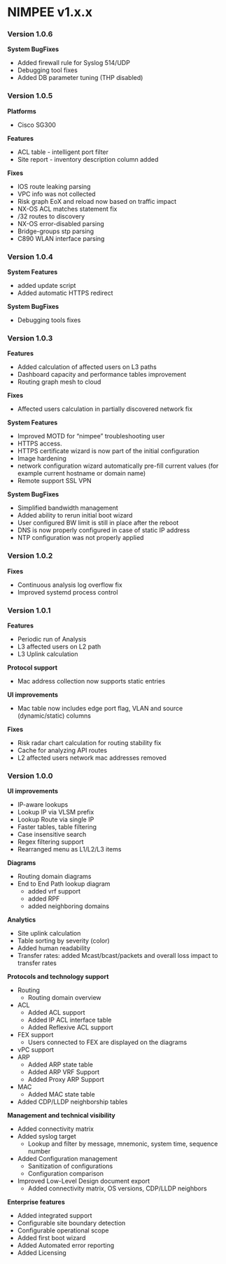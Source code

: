 # NIMPEE v1.x.x

### Version 1.0.6

**System BugFixes**

-   Added firewall rule for Syslog 514/UDP​
-   Debugging tool fixes
-   Added DB parameter tuning (THP disabled)

### Version 1.0.5

**Platforms**

-   Cisco SG300

**Features**

-   ACL table - intelligent port filter
-   Site report - inventory description column added

**Fixes**

-   IOS route leaking parsing
-   VPC info was not collected
-   Risk graph EoX and reload now based on traffic impact
-   NX-OS ACL matches statement fix
-   /32 routes to discovery
-   NX-OS error-disabled parsing
-   Bridge-groups stp parsing
-   C890 WLAN interface parsing

### Version 1.0.4

**System Features**

-   added update script
-   Added automatic HTTPS redirect

**System BugFixes**

-   Debugging tools fixes

### Version 1.0.3

**Features**

-   Added calculation of affected users on L3 paths
-   Dashboard capacity and performance tables improvement
-   Routing graph mesh to cloud

**Fixes**

-   Affected users calculation in partially discovered network fix

**System Features**

-   Improved MOTD for “nimpee” troubleshooting user
-   HTTPS access.
-   HTTPS certificate wizard is now part of the initial configuration
-   Image hardening
-   network configuration wizard automatically pre-fill current values
    (for example current hostname or domain name)
-   Remote support SSL VPN

**System BugFixes**

-   Simplified bandwidth management
-   Added ability to rerun initial boot wizard
-   User configured BW limit is still in place after the reboot
-   DNS is now properly configured in case of static IP address
-   NTP configuration was not properly applied

### Version 1.0.2

**Fixes**

-   Continuous analysis log overflow fix
-   Improved systemd process control

### Version 1.0.1

**Features**

-   Periodic run of Analysis
-   L3 affected users on L2 path
-   L3 Uplink calculation

**Protocol support**

-   Mac address collection now supports static entries

**UI improvements**

-   Mac table now includes edge port flag, VLAN and source
    (dynamic/static) columns

**Fixes**

-   Risk radar chart calculation for routing stability fix
-   Cache for analyzing API routes
-   L2 affected users network mac addresses removed

### Version 1.0.0

**UI improvements**

-   IP-aware lookups
-   Lookup IP via VLSM prefix
-   Lookup Route via single IP
-   Faster tables, table filtering
-   Case insensitive search
-   Regex filtering support
-   Rearranged menu as L1/L2/L3 items

**Diagrams**

-   Routing domain diagrams
-   End to End Path lookup diagram
    -   added vrf support
    -   added RPF
    -   added neighboring domains

**Analytics**

-   Site uplink calculation
-   Table sorting by severity (color)
-   Added human readability
-   Transfer rates: added Mcast/bcast/packets and overall loss impact to
    transfer rates

**Protocols and technology support**

-   Routing
    -   Routing domain overview
-   ACL
    -   Added ACL support
    -   Added IP ACL interface table
    -   Added Reflexive ACL support
-   FEX support
    -   Users connected to FEX are displayed on the diagrams
-   vPC support
-   ARP
    -   Added ARP state table
    -   Added ARP VRF Support
    -   Added Proxy ARP Support
-   MAC
    -   Added MAC state table
-   Added CDP/LLDP neighborship tables

**Management and technical visibility**

-   Added connectivity matrix
-   Added syslog target
    -   Lookup and filter by message, mnemonic, system time, sequence
        number
-   Added Configuration management
    -   Sanitization of configurations
    -   Configuration comparison
-   Improved Low-Level Design document export
    -   Added connectivity matrix, OS versions, CDP/LLDP neighbors

**Enterprise features**

-   Added integrated support
-   Configurable site boundary detection
-   Configurable operational scope
-   Added first boot wizard
-   Added Automated error reporting
-   Added Licensing

